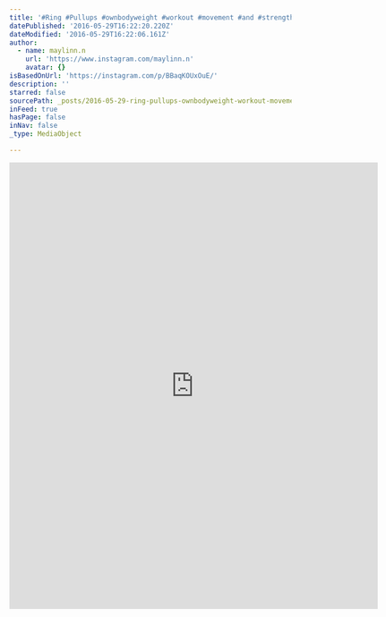 ```yaml
---
title: '#Ring #Pullups #ownbodyweight #workout #movement #and #strength #training #worktowin #nopainnogain #bebetter #striveforprogress #alltheway #everyday #workforit'
datePublished: '2016-05-29T16:22:20.220Z'
dateModified: '2016-05-29T16:22:06.161Z'
author:
  - name: maylinn.n
    url: 'https://www.instagram.com/maylinn.n'
    avatar: {}
isBasedOnUrl: 'https://instagram.com/p/BBaqKOUxOuE/'
description: ''
starred: false
sourcePath: _posts/2016-05-29-ring-pullups-ownbodyweight-workout-movement-and-stren.md
inFeed: true
hasPage: false
inNav: false
_type: MediaObject

---
```

<iframe src="https://cdn.embedly.com/widgets/media.html?src=http%3A%2F%2Fscontent.cdninstagram.com%2Ft50.2886-16%2F12667915_184214701937988_242584003_n.mp4&amp;src_secure=1&amp;url=https%3A%2F%2Fwww.instagram.com%2Fp%2FBBaqKOUxOuE%2F&amp;image=https%3A%2F%2Fscontent.cdninstagram.com%2Ft51.2885-15%2Fe15%2Fp640x640%2F12547546_1690068497898082_1682286014_n.jpg%3Fig_cache_key%3DMTE3ODQzOTY3MzAzOTg3NDk0OA%253D%253D.2&amp;key=b7d04c9b404c499eba89ee7072e1c4f7&amp;type=video%2Fmp4&amp;schema=instagram" width="658" height="799" scrolling="no" frameborder="0" allowfullscreen="" style=""></iframe>